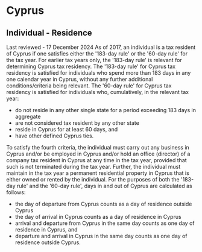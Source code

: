 # Cyprus
## Individual - Residence
Last reviewed - 17 December 2024
As of 2017, an individual is a tax resident of Cyprus if one satisfies either the '183-day rule' or the '60-day rule' for the tax year. For earlier tax years only, the '183-day rule' is relevant for determining Cyprus tax residency.
The '183-day rule' for Cyprus tax residency is satisfied for individuals who spend more than 183 days in any one calendar year in Cyprus, without any further additional conditions/criteria being relevant.
The '60-day rule' for Cyprus tax residency is satisfied for individuals who, cumulatively, in the relevant tax year:
  * do not reside in any other single state for a period exceeding 183 days in aggregate
  * are not considered tax resident by any other state
  * reside in Cyprus for at least 60 days, and
  * have other defined Cyprus ties.


To satisfy the fourth criteria, the individual must carry out any business in Cyprus and/or be employed in Cyprus and/or hold an office (director) of a company tax resident in Cyprus at any time in the tax year, provided that such is not terminated during the tax year. Further, the individual must maintain in the tax year a permanent residential property in Cyprus that is either owned or rented by the individual.
For the purposes of both the '183-day rule' and the '60-day rule', days in and out of Cyprus are calculated as follows:
  * the day of departure from Cyprus counts as a day of residence outside Cyprus
  * the day of arrival in Cyprus counts as a day of residence in Cyprus
  * arrival and departure from Cyprus in the same day counts as one day of residence in Cyprus, and
  * departure and arrival in Cyprus in the same day counts as one day of residence outside Cyprus.


